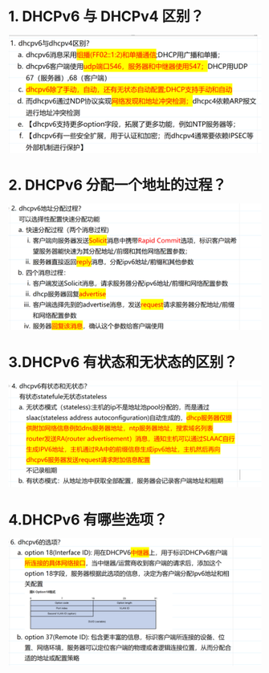 # 1. DHCPv6 与 DHCPv4 区别？

![alt text](images/面试题---DHCPv6基础/image-4.png)

# 2. DHCPv6 分配一个地址的过程？

![alt text](images/面试题---DHCPv6基础/image-1.png)

# 3.DHCPv6 有状态和无状态的区别？

![alt text](images/面试题---DHCPv6基础/image-2.png)

# 4.DHCPv6 有哪些选项？

![alt text](images/面试题---DHCPv6基础/image-5.png)
